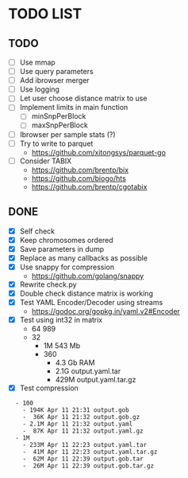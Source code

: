 TODO LIST
=========

TODO
----

- [ ] Use mmap
- [ ] Use query parameters
- [ ] Add ibrowser merger
- [ ] Use logging
- [ ] Let user choose distance matrix to use
- [ ] Implement limits in main function
  - [ ] minSnpPerBlock
  - [ ] maxSnpPerBlock
- [ ] Ibrowser per sample stats (?)
- [ ] Try to write to parquet
  - <https://github.com/xitongsys/parquet-go>
- [ ] Consider TABIX
  - <https://github.com/brentp/bix>
  - <https://github.com/biogo/hts>
  - <https://github.com/brentp/cgotabix>

DONE
----

- [X] Self check
- [X] Keep chromosomes ordered
- [X] Save parameters in dump
- [X] Replace as many callbacks as possible
- [X] Use snappy for compression
  - <https://github.com/golang/snappy>
- [x] Rewrite check.py
- [x] Double check distance matrix is working
- [x] Test YAML Encoder/Decoder using streams
  - <https://godoc.org/gopkg.in/yaml.v2#Encoder>
- [x] Test using int32 in matrix
  - 64 989
  - 32
    - 1M 543 Mb
    - 360
      - 4.3 Gb RAM
      - 2.1G output.yaml.tar
      - 429M output.yaml.tar.gz
- [X] Test compression

```text
  - 100
    - 194K Apr 11 21:31 output.gob
    -  36K Apr 11 21:32 output.gob.gz
    - 2.1M Apr 11 21:32 output.yaml
    -  87K Apr 11 21:32 output.yaml.gz
  - 1M
    - 233M Apr 11 22:23 output.yaml.tar
    -  41M Apr 11 22:23 output.yaml.tar.gz
    -  62M Apr 11 22:39 output.gob.tar
    -  26M Apr 11 22:39 output.gob.tar.gz
```

